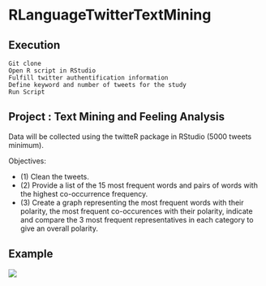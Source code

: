 # RLanguageTwitterTextMining

## Execution
    Git clone
    Open R script in RStudio
    Fulfill twitter authentification information
    Define keyword and number of tweets for the study
    Run Script

## Project : Text Mining and Feeling Analysis

Data will be collected using the twitteR package in RStudio (5000 tweets minimum).

Objectives: 
- (1) Clean the tweets. 
- (2) Provide a list of the 15 most frequent words and pairs of words with the highest co-occurrence frequency. 
- (3) Create a graph representing the most frequent words with their polarity, the most frequent co-occurences with their polarity, indicate and compare the 3 most frequent representatives in each category to give an overall polarity.

## Example
![](https://s27.postimg.org/gnrthvyk3/sans.png)
